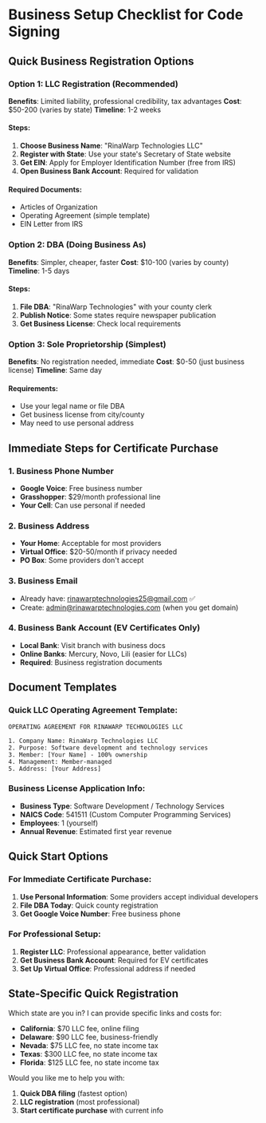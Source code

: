 # Business Setup Checklist for Code Signing

## Quick Business Registration Options

### Option 1: LLC Registration (Recommended)
**Benefits**: Limited liability, professional credibility, tax advantages
**Cost**: $50-200 (varies by state)
**Timeline**: 1-2 weeks

#### Steps:
1. **Choose Business Name**: "RinaWarp Technologies LLC"
2. **Register with State**: Use your state's Secretary of State website
3. **Get EIN**: Apply for Employer Identification Number (free from IRS)
4. **Open Business Bank Account**: Required for validation

#### Required Documents:
- Articles of Organization
- Operating Agreement (simple template)
- EIN Letter from IRS

### Option 2: DBA (Doing Business As)
**Benefits**: Simpler, cheaper, faster
**Cost**: $10-100 (varies by county)
**Timeline**: 1-5 days

#### Steps:
1. **File DBA**: "RinaWarp Technologies" with your county clerk
2. **Publish Notice**: Some states require newspaper publication
3. **Get Business License**: Check local requirements

### Option 3: Sole Proprietorship (Simplest)
**Benefits**: No registration needed, immediate
**Cost**: $0-50 (just business license)
**Timeline**: Same day

#### Requirements:
- Use your legal name or file DBA
- Get business license from city/county
- May need to use personal address

## Immediate Steps for Certificate Purchase

### 1. **Business Phone Number**
- **Google Voice**: Free business number
- **Grasshopper**: $29/month professional line
- **Your Cell**: Can use personal if needed

### 2. **Business Address**
- **Your Home**: Acceptable for most providers
- **Virtual Office**: $20-50/month if privacy needed
- **PO Box**: Some providers don't accept

### 3. **Business Email**
- Already have: rinawarptechnologies25@gmail.com ✅
- Create: admin@rinawarptechnologies.com (when you get domain)

### 4. **Business Bank Account** (EV Certificates Only)
- **Local Bank**: Visit branch with business docs
- **Online Banks**: Mercury, Novo, Lili (easier for LLCs)
- **Required**: Business registration documents

## Document Templates

### Quick LLC Operating Agreement Template:
```
OPERATING AGREEMENT FOR RINAWARP TECHNOLOGIES LLC

1. Company Name: RinaWarp Technologies LLC
2. Purpose: Software development and technology services
3. Member: [Your Name] - 100% ownership
4. Management: Member-managed
5. Address: [Your Address]
```

### Business License Application Info:
- **Business Type**: Software Development / Technology Services
- **NAICS Code**: 541511 (Custom Computer Programming Services)
- **Employees**: 1 (yourself)
- **Annual Revenue**: Estimated first year revenue

## Quick Start Options

### For Immediate Certificate Purchase:
1. **Use Personal Information**: Some providers accept individual developers
2. **File DBA Today**: Quick county registration
3. **Get Google Voice Number**: Free business phone

### For Professional Setup:
1. **Register LLC**: Professional appearance, better validation
2. **Get Business Bank Account**: Required for EV certificates
3. **Set Up Virtual Office**: Professional address if needed

## State-Specific Quick Registration

Which state are you in? I can provide specific links and costs for:
- **California**: $70 LLC fee, online filing
- **Delaware**: $90 LLC fee, business-friendly
- **Nevada**: $75 LLC fee, no state income tax
- **Texas**: $300 LLC fee, no state income tax
- **Florida**: $125 LLC fee, no state income tax

Would you like me to help you with:
1. **Quick DBA filing** (fastest option)
2. **LLC registration** (most professional)
3. **Start certificate purchase** with current info
